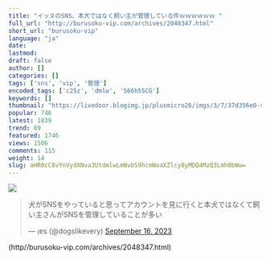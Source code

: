 ```yaml
---
title: "イッヌのSNS、本犬ではなく飼い主が管理している件ｗｗｗｗｗｗ "
full_url: "http://burusoku-vip.com/archives/2048347.html"
short_url: "burusoku-vip"
language: "ja"
date: 
lastmod: 
draft: false
author: []
categories: []
tags: ['sns', 'vip', '管理']
encoded_tags: ['c25z', 'dmlw', '566h55CG']
keywords: []
thumbnail: "https://livedoor.blogimg.jp/plusmicro26/imgs/3/7/37d356e0-s.png"
popular: 746
latest: 1839
trend: 89
featured: 1746
views: 1506
comments: 115
weight: 14
slug: aHR0cC8vYnVydXNva3UtdmlwLmNvbS9hcmNoaXZlcy8yMDQ4MzQ3Lmh0bWw=
---
```


![](https://livedoor.blogimg.jp/plusmicro26/imgs/3/7/37d356e0-s.png)

<blockquote class='twitter-tweet'><p dir='ltr' lang='ja'>犬がSNSをやっていると思ってアカウントを見に行くと本犬ではなくて飼い主さんがSNSを管理していることが多い</p>— ᴉɐs (@dogslikevery) <a href='https//twitter.com/dogslikevery/status/1703046081032966528?ref_src=twsrc%5Etfw'>September 16, 2023</a></blockquote> 

(http//burusoku-vip.com/archives/2048347.html)
